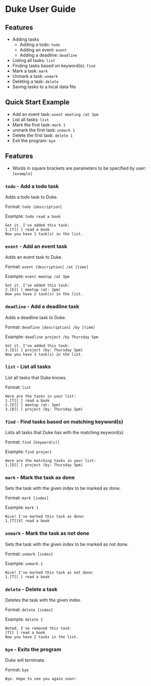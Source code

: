 # Duke User Guide

## Features
- Adding tasks
    - Adding a todo: `todo`
    - Adding an event: `event`
    - Adding a deadline: `deadline`
- Listing all tasks: `list`
- Finding tasks based on keyword(s): `find`
- Mark a task: `mark`
- Unmark a task: `unmark`
- Deleting a task: `delete`
- Saving tasks to a local data file

## Quick Start Example
- Add an event task: `event meeting /at 3pm`
- List all tasks: `list`
- Mark the first task: `mark 1`
- unmark the first task: `unmark 1`
- Delete the first task: `delete 1`
- Exit the program: `bye`

## Features

- Words in square brackets are parameters to be specified by user: `[example]`

### `todo` - Add a todo task

Adds a todo task to Duke.

Format: `todo [description]`

Example: `todo read a book`

```
Got it. I've added this task:
1.[T][ ] read a book
Now you have 1 task(s) in the list.
```

### `event` - Add an event task

Adds an event task to Duke.

Format: `event [description] /at [time]`

Example: `event meetup /at 3pm`

```
Got it. I've added this task:
2.[E][ ] meetup (at: 3pm)
Now you have 2 task(s) in the list.
```

### `deadline` - Add a deadline task

Adds a deadline task to Duke.

Format: `deadline [description] /by [time]`

Example: `deadline project /by Thursday 5pm`

```
Got it. I've added this task:
3.[D][ ] project (by: Thursday 5pm)
Now you have 3 task(s) in the list.
```

### `list` - List all tasks

List all tasks that Duke knows.

Format: `list`

```
Here are the tasks in your list:
1.[T][ ] read a book
2.[E][ ] meetup (at: 3pm)
3.[D][ ] project (by: Thursday 5pm)
```
### `find` - Find tasks based on matching keyword(s)

Lists all tasks that Duke has with the matching keyword(s)

Format: `find [keyword(s)]`

Example: `find project`

```
Here are the matching tasks in your list:
1.[D][ ] project (by: Thursday 5pm)
```

### `mark` - Mark the task as done

Sets the task with the given index to be marked as done.

Format: `mark [index]`

Example: `mark 1`

```
Nice! I've marked this task as done:
1.[T][X] read a book
```

### `unmark` - Mark the task as not done

Sets the task with the given index to be marked as not done.

Format: `unmark [index]`

Example: `unmark 1`

```
Nice! I've marked this task as not done:
1.[T][ ] read a book
```

### `delete` - Delete a task

Deletes the task with the given index.

Format: `delete [index]`

Example: `delete 1`

```
Noted. I've removed this task:
[T][ ] read a book
Now you have 2 tasks in the list.
```

### `bye` - Exits the program

Duke will terminate.

Format: `bye`

```
Bye. Hope to see you again soon!
```